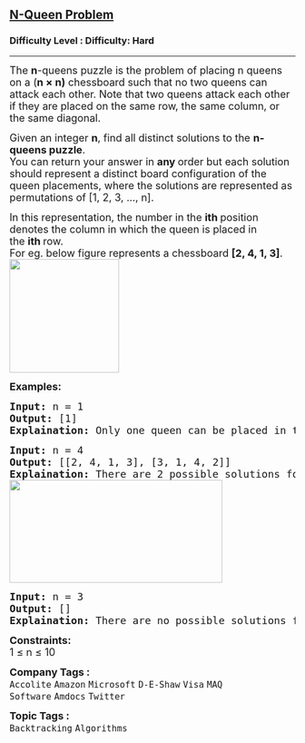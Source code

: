 <h2><a href="https://www.geeksforgeeks.org/problems/n-queen-problem0315/1">N-Queen Problem</a></h2><h3>Difficulty Level : Difficulty: Hard</h3><hr><div class="problems_problem_content__Xm_eO"><p><span style="font-size: 18px;">The&nbsp;<strong>n</strong>-queens puzzle is the problem of placing n queens on a&nbsp;(<strong>n × n)</strong>&nbsp;chessboard such that no two queens can attack each other. Note that two queens attack each other if they are placed on the same row, the same column, or the same diagonal.</span></p>
<p><span style="font-size: 18px;">Given an integer&nbsp;<strong>n</strong>, find all distinct solutions to the&nbsp;<strong>n-queens puzzle</strong>.<br>You can return your answer in&nbsp;<strong>any&nbsp;</strong>order but e</span><span style="font-size: 18px;">ach solution should represent a distinct board configuration of the queen placements, where the solutions are represented as permutations of [1, 2, 3, ..., n]. </span></p>
<p><span style="font-size: 18px;">In this representation, the number in the&nbsp;<strong>ith&nbsp;</strong>position denotes the column in which the queen is placed in the&nbsp;<strong>ith&nbsp;</strong>row.<br></span><span style="font-size: 18px;">For eg. below figure represents a chessboard&nbsp;<strong>[2, 4, 1, 3]</strong>.</span><span style="font-size: 18px;"><br><span style="font-size: 18px; height: 201px; width: 231px;"><img src="https://media.geeksforgeeks.org/img-practice/prod/addEditProblem/705336/Web/Other/blobid0_1759217621.jpg" width="193" height="200"></span></span></p>
<p><strong><span style="font-size: 18px;">Examples:</span></strong></p>
<pre><span style="font-size: 18px;"><strong>Input: </strong>n = 1
<strong>Output: </strong>[1]
<strong>Explaination: </strong>Only one queen can be placed in the single cell available.</span></pre>
<pre><span style="font-size: 18px;"><strong>Input: </strong>n =<strong> </strong>4
<strong>Output: </strong>[[2, 4, 1, 3], [3, 1, 4, 2]]
<strong>Explaination: </strong>There are 2 possible solutions for n = 4.<br><img src="https://media.geeksforgeeks.org/img-practice/prod/addEditProblem/705336/Web/Other/blobid1_1759217689.webp" width="375" height="181"><br></span></pre>
<pre><span style="font-size: 18px;"><strong>Input: </strong>n =<strong> </strong>3
<strong>Output: </strong>[]
<strong>Explaination: </strong>There are no possible solutions for n = 3.</span></pre>
<p><strong style="font-size: 18px;">Constraints:<br></strong><span style="font-size: 18px;">1 ≤ n ≤ 10</span></p></div><p><span style=font-size:18px><strong>Company Tags : </strong><br><code>Accolite</code>&nbsp;<code>Amazon</code>&nbsp;<code>Microsoft</code>&nbsp;<code>D-E-Shaw</code>&nbsp;<code>Visa</code>&nbsp;<code>MAQ Software</code>&nbsp;<code>Amdocs</code>&nbsp;<code>Twitter</code>&nbsp;<br><p><span style=font-size:18px><strong>Topic Tags : </strong><br><code>Backtracking</code>&nbsp;<code>Algorithms</code>&nbsp;
